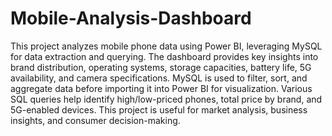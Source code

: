 # Mobile-Analysis-Dashboard
This project analyzes mobile phone data using Power BI, leveraging MySQL for data extraction and querying. The dashboard provides key insights into brand distribution, operating systems, storage capacities, battery life, 5G availability, and camera specifications. MySQL is used to filter, sort, and aggregate data before importing it into Power BI for visualization. Various SQL queries help identify high/low-priced phones, total price by brand, and 5G-enabled devices. This project is useful for market analysis, business insights, and consumer decision-making.
